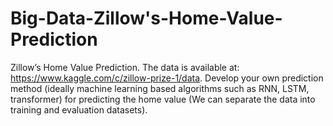# Big-Data-Zillow's-Home-Value-Prediction
Zillow’s Home Value Prediction. The data is available at: https://www.kaggle.com/c/zillow-prize-1/data. Develop your own prediction method (ideally machine learning based algorithms such as RNN, LSTM, transformer) for predicting the home value (We can separate the data into training and evaluation datasets).
